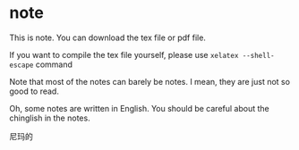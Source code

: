 # note
This is note. You can download the tex file or pdf file. 

If you want to compile the tex file yourself, please use `xelatex --shell-escape` command

Note that most of the notes can barely be notes. I mean, they are just not so good to read. 

Oh, some notes are written in English. You should be careful about the chinglish in the notes.


尼玛的 